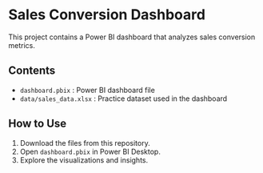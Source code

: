 # Sales Conversion Dashboard

This project contains a Power BI dashboard that analyzes sales conversion metrics.

## Contents
- `dashboard.pbix` : Power BI dashboard file
- `data/sales_data.xlsx` : Practice dataset used in the dashboard

## How to Use
1. Download the files from this repository.
2. Open `dashboard.pbix` in Power BI Desktop.
3. Explore the visualizations and insights.


